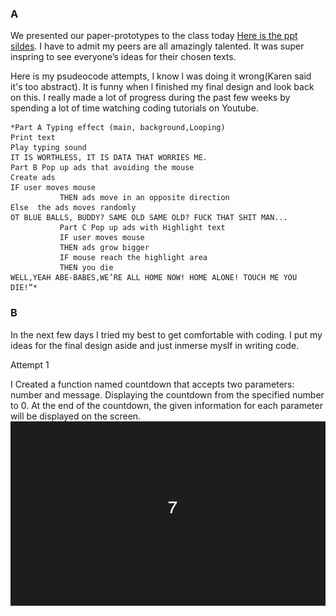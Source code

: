 ### A

We presented our paper-prototypes to the class today [Here is the ppt sildes](https://docs.google.com/presentation/d/1dX_ZDAdoo_U-JSXTtUxhwClVBWJZjEu7X48fx6t4-Zc/edit#slide=id.p). I have to admit my peers are all amazingly talented. It was super inspring to see everyone’s ideas for their chosen texts.

Here is my psudeocode attempts, I know l was doing it wrong(Karen said it's too abstract). It is funny when l finished my final design and look back on this. I really made a lot of progress during the past few weeks by spending a lot of time watching coding tutorials on Youtube.

```
*Part A Typing effect (main, background,Looping)
Print text 
Play typing sound
IT IS WORTHLESS, IT IS DATA THAT WORRIES ME.
Part B Pop up ads that avoiding the mouse
Create ads
IF user moves mouse
           THEN ads move in an opposite direction 
Else  the ads moves randomly 
OT BLUE BALLS, BUDDY? SAME OLD SAME OLD? FUCK THAT SHIT MAN...
           Part C Pop up ads with Highlight text  
           IF user moves mouse
           THEN ads grow bigger
           IF mouse reach the highlight area
           THEN you die
WELL,YEAH ABE-BABES,WE’RE ALL HOME NOW! HOME ALONE! TOUCH ME YOU DIE!”*
```

### B

In the next few days I tried my best to get comfortable with coding. I put my ideas for the final design aside and just inmerse myslf in writing code.

Attempt 1 

I Created a function named countdown that accepts two parameters: number and message. Displaying the countdown from the specified number to 0. At the end of the countdown, the given information for each parameter will be displayed on the screen.
![](https://github.com/Raymondvonz/CodeWords/blob/master/W8/countdown.gif)
